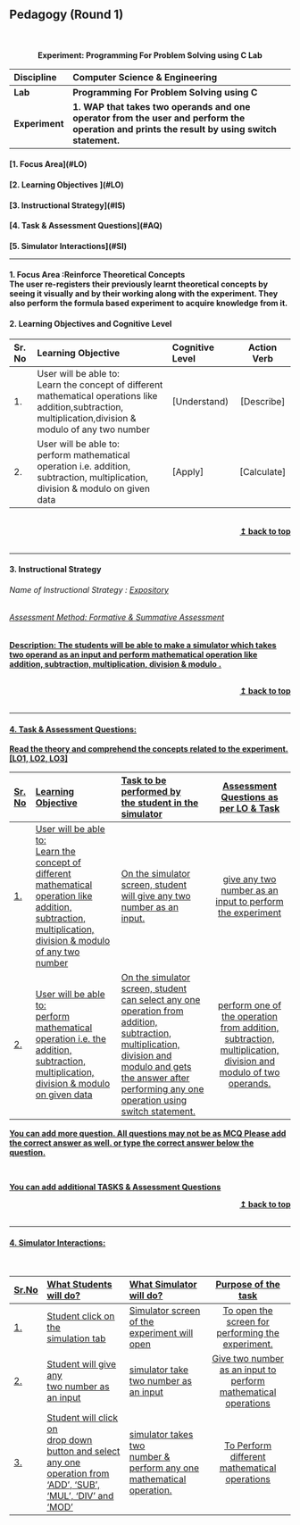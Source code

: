 ## Pedagogy (Round 1)
<p align="center">

<br>
<br>
<b> Experiment: Programming For Problem Solving  using C Lab <a name=""></a> <br>
</p>

<b>Discipline | <b> Computer Science & Engineering
:--|:--|
<b> Lab | <b> Programming For Problem Solving using C
<b> Experiment|     <b> 1. WAP that takes two operands and one operator from the user and perform the operation and prints the result by using switch statement.


<h4> [1. Focus Area](#LO)
<h4> [2. Learning Objectives ](#LO)
<h4> [3. Instructional Strategy](#IS)
<h4> [4. Task & Assessment Questions](#AQ)
<h4> [5. Simulator Interactions](#SI)
<hr>

<a name="LO"></a>
#### 1. Focus Area :Reinforce Theoretical Concepts <br>The user re-registers their previously learnt theoretical concepts by seeing it visually and by their working along with the experiment. They also perform the formula based experiment to acquire knowledge from it.

#### 2. Learning Objectives and Cognitive Level


Sr. No |	Learning Objective	| Cognitive Level | Action Verb
:--|:--|:--|:-:
1.| User will be able to: <br>Learn the concept of different mathematical operations like addition,subtraction,<br>multiplication,division & modulo of any two number | [Understand) | [Describe]
2.| User will be able to: <br>perform mathematical operation i.e. addition, subtraction, multiplication, <br>division & modulo on given data | [Apply] | [Calculate]
<br/>
<div align="right">
    <b><a href="#top">↥ back to top</a></b>
</div>
<br/>
<hr>

<a name="IS"></a>
#### 3. Instructional Strategy
###### Name of Instructional Strategy  :    <u>Expository 
###### Assessment Method: Formative & Summative Assessment

<u> <b>Description: </b>  The students will be able to make a simulator which takes two operand as an input and perform mathematical operation like addition, subtraction, multiplication, division & modulo .</u>
<br>

<br/>
<div align="right">
    <b><a href="#top">↥ back to top</a></b>
</div>
<br/>
<hr>

<a name="AQ"></a>
#### 4. Task & Assessment Questions:

Read the theory and comprehend the concepts related to the experiment. [LO1, LO2, LO3]
<br>

Sr. No |	Learning Objective	| Task to be performed by <br> the student  in the simulator | Assessment Questions as per LO & Task
:--|:--|:--|:-:
1.| User will be able to:  <br>Learn the concept of different mathematical operation like addition, subtraction, multiplication, division & modulo of any two number | On the simulator screen, student  <br> will give any two number as an input.| give any two number as an input to perform the experiment
2.| User will be able to: <br>perform mathematical operation i.e. the  addition, subtraction, multiplication, division & modulo on given data | On the simulator screen, student <br>can select any one operation from addition, subtraction, multiplication, division and modulo and gets the answer after performing any one operation using switch statement.  |perform one of the operation from  addition, subtraction, multiplication, division and  modulo of two operands. 


You can add more question. All questions may not be as MCQ
Please add the correct answer as well.
or type the correct answer below the question.

 <br>

 <u> You can add additional TASKS & Assessment Questions <u>
<br/>
<div align="right">
    <b><a href="#top">↥ back to top</a></b>
</div>
<br/>
<hr>

<a name="SI"></a>

#### 4. Simulator Interactions:
<br>

Sr.No | What Students will do? |	What Simulator will do?	| Purpose of the task
:--|:--|:--|:--:
1.| Student click on the  <br>simulation tab | Simulator screen of the  <br>experiment will open  | To open the screen for performing the experiment.
2.| Student will give any <br>two number as an input |simulator take two number as an input|Give two number as an input to perform mathematical operations
3.| Student will click on <br>drop down button and select any one operation from ‘ADD’, ‘SUB’, ‘MUL’, ‘DIV’ and ‘MOD’ | simulator takes two <br> number & perform any one mathematical operation.|To Perform different mathematical operations
